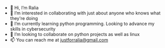 - 👋 Hi, I’m Ralia
- 👀 I’m interested in collaborating with just about anyone who knows what they're doing
- 🌱 I’m currently learning python programming. Looking to advance my skills in cybersecurity
- 💞️ I’m looking to collaborate on python projects as well as linux 
- 📫 You can reach me at justforralia@gmail.com

<!---
itsralia/itsralia is a ✨ special ✨ repository because its `README.md` (this file) appears on your GitHub profile.
You can click the Preview link to take a look at your changes.
--->
